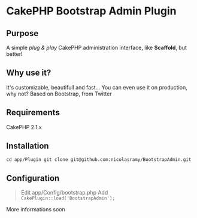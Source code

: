 # CakePHP Bootstrap Admin Plugin

## Purpose

A simple *plug & play* CakePHP administration interface, like **Scaffold**, but better!

## Why use it?

It's customizable, beautifull and fast... You can even use it on production, why not?
Based on Bootstrap, from Twitter

## Requirements
CakePHP 2.1.x

## Installation
`cd app/Plugin
git clone git@github.com:nicolasramy/BootstrapAdmin.git`

## Configuration
> Edit app/Config/bootstrap.php
Add
`CakePlugin::load('BootstrapAdmin');`


More informations soon
